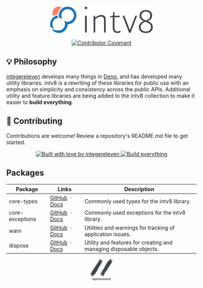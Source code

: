 <p align="center">
  <img
    alt="intv8 logo"
    height="70"
    src="https://raw.githubusercontent.com/intv8/.github/main/profile/img/clr/banner.svg"
  />
</p>

<p align="center">
  <!-- Badges -->
  <a href="https://github.com/intv8/.github/blob/main/.github/CODE_OF_CONDUCT.md">
    <img
      alt="Contributor Covenant"
      src="https://img.shields.io/badge/Contributor%20Covenant-2.1-4baaaa.svg?style=flat-square"
    />
  </a>
</p>

## 💡 Philosophy

[integereleven][i11n] develops many things in [Deno][deno], and has developed many
utility libraries. intv8 is a rewriting of these libraries for public use
with an emphasis on simplicity and consistency across the public APIs.
Additional utility and feature libraries are being added to the intv8
collection to make it easier to **build everything**.

## 🤝 Contributing

Contributions are welcome! Review a repository's README.md file to get started.

<p align="center">
  <a href="https://github.com/i11n">
    <img
      alt="Built with love by integereleven"
      src="https://img.shields.io/badge/built%20with%20%E2%9D%A4%20-i11n-585CA4?style=for-the-badge"
    />
  </a>
  <a href="https://github.com/i11n">
    <img
      alt="Build everything" 
      src="https://img.shields.io/badge/BUILD-EVERYTHING-DE492E?style=for-the-badge"
    />
  </a>
</p>

## Packages
| Package | Links | Description |
| ------- | ---- | ----------- |
| core-types | [GitHub][iv8-core-types-gh] &nbsp;&middot;&nbsp; [Docs][iv8-core-types-dt] | Commonly used types for the intv8 library. |
| core-exceptions | [GitHub][iv8-core-exceptions-gh] &nbsp;&middot;&nbsp; [Docs][iv8-core-exceptions-dt] | Commonly used exceptions for the intv8 library. |
| warn | [GitHub][iv8-warn-gh] &nbsp;&middot;&nbsp; [Docs][iv8-warn-dt] | Utilities and warnings for tracking of application issues. |
| dispose | [GitHub][iv8-dispose-gh] &nbsp;&middot;&nbsp; [Docs][iv8-dispose-dt] | Utility and features for creating and managing disposable objects. |

<p align="center">
  <img
    alt="intv8 logo"
    height="64"
    src="https://raw.githubusercontent.com/i11n/.github/main/profile/img/frm/logo-open-source.svg"
  />
</p>


[deno]: https://deno.land "Deno: A fast, modern, secure runtime for the web"
[i11n]: https://github.com/i11n "integereleven home"
[iv8-core-types-gh]: https://github.com/intv8/core-types "intv8/core-types on GitHub"
[iv8-core-types-dt]: https://doc.deno.land/https://denopkg.com/intv8/core-types@dev/mod.ts "Temporary intv8/core-exception docs"
[iv8-core-exceptions-gh]: https://github.com/intv8/core-exceptions "intv8/core-exceptions on GitHub"
[iv8-core-exceptions-dt]: https://doc.deno.land/https://denopkg.com/intv8/core-exceptions@dev/mod.ts "Temporary intv8/core-exceptions docs"
[iv8-warn-gh]: https://github.com/intv8/warn "intv8/warn on GitHub"
[iv8-warn-dt]: https://doc.deno.land/https://denopkg.com/intv8/warn@dev/mod.ts "Temporary intv8/warn docs"
[iv8-dispose-gh]: https://github.com/intv8/dispose "intv8/dispose on GitHub"
[iv8-dispose-dt]: https://doc.deno.land/https://denopkg.com/intv8/dispose@dev/mod.ts "Temporary intv8/dispose docs"
